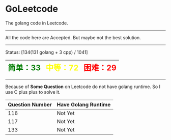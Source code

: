 # GoLeetcode
The golang code in Leetcode.

-----

All the code here are Accepted. But maybe not the best solution.

-----
Status: [134(131 golang + 3 cpp) / 1041]

| <font color=green size=5>简单：33</font> | <font color=yellow size=5>中等：72</font> | <font color=red size=5>困难：29</font> |
| ----------------------------------------|------------------------------------------|---------------------------------------|

-----

Because of **Some Question** on Leetcode do not have golang runtime. So I use C plus plus to solve it.

| Question Number | Have Golang Runtime |
| --------------- | ------------------- |
| 116 | Not Yet |
| 117 | Not Yet |
| 133 | Not Yet |

